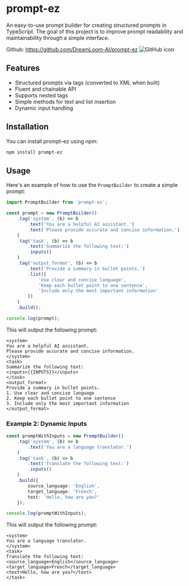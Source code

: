 # prompt-ez

An easy-to-use prompt builder for creating structured prompts in TypeScript.
The goal of this project is to improve prompt readability and maintainability through a simple interface.

Github: https://github.com/DreamLoom-AI/prompt-ez ![GitHub icon](https://github.githubassets.com/images/modules/logos_page/GitHub-Mark.png)

## Features

- Structured prompts via tags (converted to XML when built)
- Fluent and chainable API
- Supports nested tags
- Simple methods for text and list insertion
- Dynamic input handling

## Installation

You can install prompt-ez using npm:

```bash
npm install prompt-ez
```

## Usage

Here's an example of how to use the `PromptBuilder` to create a simple prompt:

```typescript
import PromptBuilder from 'prompt-ez';

const prompt = new PromptBuilder()
    .tag('system', (b) => b
        .text('You are a helpful AI assistant.')
        .text('Please provide accurate and concise information.')
    )
    .tag('task', (b) => b
        .text('Summarize the following text:')
        .inputs()
    )
    .tag('output_format', (b) => b
        .text('Provide a summary in bullet points.')
        .list([
            'Use clear and concise language',
            'Keep each bullet point to one sentence',
            'Include only the most important information'
        ])
    )
    .build();

console.log(prompt);
```

This will output the following prompt:

```
<system>
You are a helpful AI assistant.
Please provide accurate and concise information.
</system>
<task>
Summarize the following text:
<inputs>{{INPUTS}}</inputs>
</task>
<output_format>
Provide a summary in bullet points.
1. Use clear and concise language
2. Keep each bullet point to one sentence
3. Include only the most important information
</output_format>
```

### Example 2: Dynamic Inputs

```typescript
const promptWithInputs = new PromptBuilder()
    .tag('system', (b) => b
        .text('You are a language translator.')
    )
    .tag('task', (b) => b
        .text('Translate the following text:')
        .inputs()
    )
    .build({
        source_language: 'English',
        target_language: 'French',
        text: 'Hello, how are you?'
    });

console.log(promptWithInputs);
```

This will output the following prompt:

```
<system>
You are a language translator.
</system>
<task>
Translate the following text:
<source_language>English</source_language>
<target_language>French</target_language>
<text>Hello, how are you?</text>
</task>
```